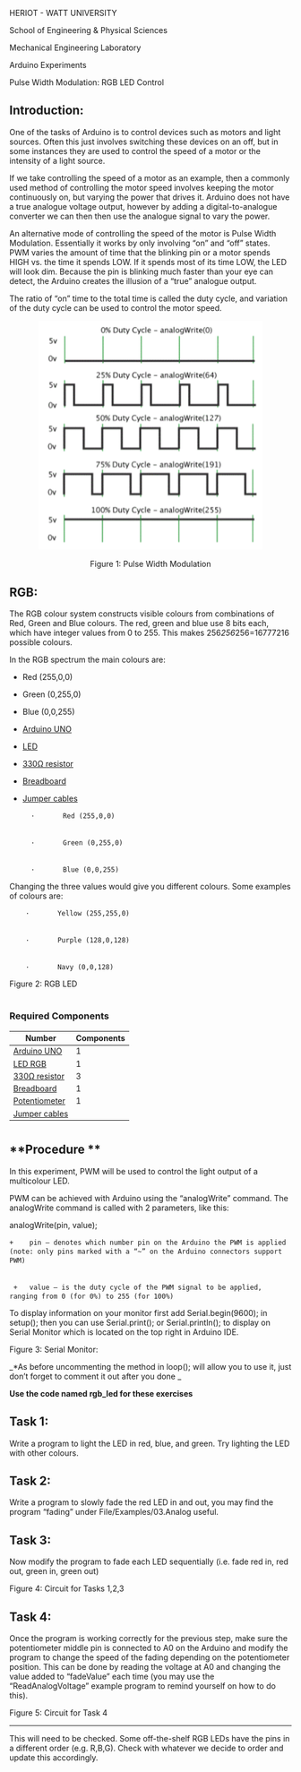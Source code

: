 
HERIOT - WATT UNIVERSITY

School of Engineering & Physical Sciences

Mechanical Engineering Laboratory

Arduino Experiments

Pulse Width Modulation: RGB LED Control


## **Introduction:**

One of the tasks of Arduino is to control devices such as motors and light sources. Often this just involves switching these devices on an off, but in some instances they are used to control the speed of a motor or the intensity of a light source.

If we take controlling the speed of a motor as an example, then a commonly used method of controlling the motor speed involves keeping the motor continuously on, but varying the power that drives it. Arduino does not have a true analogue voltage output, however by adding a digital-to-analogue converter we can then then use the analogue signal to vary the power.

An alternative mode of controlling the speed of the motor is Pulse Width Modulation. Essentially it works by only involving “on” and “off” states. PWM varies the amount of time that the blinking pin or a motor spends HIGH vs. the time it spends LOW. If it spends most of its time LOW, the LED will look dim. Because the pin is blinking much faster than your eye can detect, the Arduino creates the illusion of a “true” analogue output. 

The ratio of “on” time to the total time is called the duty cycle, and variation of the duty cycle can be used to control the motor speed.

<p align="center">
  <img src="/3_RGB_LED/PulseWidthModulation.png" width="400" title="Pulse Width Modulation">
  
</p>

<p align="center">
Figure 1: Pulse Width Modulation
</p>
 


## **RGB:**

The RGB colour system constructs visible colours from combinations of Red, Green and Blue colours. The red, green and blue use 8 bits each, which have integer values from 0 to 255. This makes 256*256*256=16777216 possible colours.

In the RGB spectrum the main colours are:

- Red (255,0,0)
- Green (0,255,0)
- Blue (0,0,255)
- [Arduino UNO](https://heriotwatt.sharepoint.com/sites/ArduinoTutorials/SitePages/Arduino.aspx)
- [LED](https://heriotwatt.sharepoint.com/sites/ArduinoTutorials/SitePages/LED.aspx)
- [330Ω resistor](https://heriotwatt.sharepoint.com/sites/ArduinoTutorials/SitePages/Resistors.aspx)
- [Breadboard](https://heriotwatt.sharepoint.com/sites/ArduinoTutorials/SitePages/Breadboard.aspx)
- [Jumper cables](https://heriotwatt.sharepoint.com/sites/ArduinoTutorials/SitePages/Wire.aspx)



        ·       Red (255,0,0)


        ·       Green (0,255,0)


        ·       Blue (0,0,255)

Changing the three values would give you different colours. Some examples of colours are:


        ·       Yellow (255,255,0)


        ·       Purple (128,0,128)


        ·       Navy (0,0,128)



Figure 2: RGB LED


#
### **Required Components**


| Number            |    Components   | 
| ------------------| --------------- |
|  [Arduino UNO](https://heriotwatt.sharepoint.com/sites/ArduinoTutorials/SitePages/Arduino.aspx)      | 1               |
|  [LED RGB](https://heriotwatt.sharepoint.com/sites/ArduinoTutorials/SitePages/LED.aspx)          | 1               |
|  [330Ω resistor](https://heriotwatt.sharepoint.com/sites/ArduinoTutorials/SitePages/Resistors.aspx)    | 3               |
|  [Breadboard](https://heriotwatt.sharepoint.com/sites/ArduinoTutorials/SitePages/Breadboard.aspx)     | 1               |
|  [Potentiometer](https://heriotwatt.sharepoint.com/sites/ArduinoTutorials/SitePages/Potentiometer.aspx)    | 1               |
|  [Jumper cables](https://heriotwatt.sharepoint.com/sites/ArduinoTutorials/SitePages/Wire.aspx)    |                 |



#
## **Procedure **

In this experiment, PWM will be used to control the light output of a multicolour LED.

PWM can be achieved with Arduino using the “analogWrite” command. The analogWrite command is called with 2 parameters, like this:

analogWrite(pin, value);


    +    pin – denotes which number pin on the Arduino the PWM is applied (note: only pins marked with a “~” on the Arduino connectors support PWM) 


     +   value – is the duty cycle of the PWM signal to be applied, ranging from 0 (for 0%) to 255 (for 100%)

To display information on your monitor first add Serial.begin(9600); in setup(); then you can use Serial.print(); or Serial.println(); to display on Serial Monitor which is located on the top right in Arduino IDE.

Figure 3: Serial Monitor:

_*As before uncommenting the method in loop(); will allow you to use it, just don’t forget to comment it out after you done  _

**Use the code named rgb_led for these exercises**


## **Task 1:**

Write a program to light the LED in red, blue, and green. Try lighting the LED with other colours. 


## **Task 2:**

Write a program to slowly fade the red LED in and out, you may find the program “fading” under File/Examples/03.Analog useful.


## **Task 3:**

Now modify the program to fade each LED sequentially (i.e. fade red in, red out, green in, green out)

Figure 4: Circuit for Tasks 1,2,3


## **Task 4:**

Once the program is working correctly for the previous step, make sure the potentiometer middle pin is connected to A0 on the Arduino and modify the program to change the speed of the fading depending on the potentiometer position. This can be done by reading the voltage at A0 and changing the value added to “fadeValue” each time (you may use the “ReadAnalogVoltage” example program to remind yourself on how to do this).

Figure 5: Circuit for Task 4


---

This will need to be checked. Some off-the-shelf RGB LEDs have the pins in a different order (e.g. R,B,G). Check with whatever we decide to order and update this accordingly.
